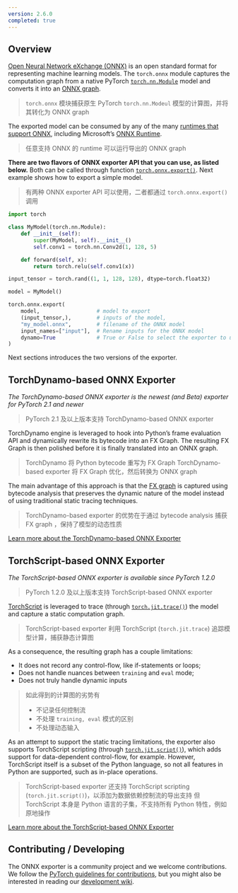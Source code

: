 ```yaml
---
version: 2.6.0
completed: true
---
```

## Overview
[Open Neural Network eXchange (ONNX)](https://onnx.ai/) is an open standard format for representing machine learning models. The `torch.onnx` module captures the computation graph from a native PyTorch [`torch.nn.Module`](https://pytorch.org/docs/stable/generated/torch.nn.Module.html#torch.nn.Module "torch.nn.Module") model and converts it into an [ONNX graph](https://github.com/onnx/onnx/blob/main/docs/IR.md).
>  `torch.onnx` 模块捕获原生 PyTorch `torch.nn.Modeul` 模型的计算图，并将其转化为 ONNX graph

The exported model can be consumed by any of the many [runtimes that support ONNX](https://onnx.ai/supported-tools.html#deployModel), including Microsoft’s [ONNX Runtime](https://www.onnxruntime.ai/).
>  任意支持 ONNX 的 runtime 可以运行导出的 ONNX graph

**There are two flavors of ONNX exporter API that you can use, as listed below.** Both can be called through function [`torch.onnx.export()`](https://pytorch.org/docs/stable/onnx_torchscript.html#torch.onnx.export "torch.onnx.export"). Next example shows how to export a simple model.
>  有两种 ONNX exporter API 可以使用，二者都通过 `torch.onnx.export()` 调用

```python
import torch

class MyModel(torch.nn.Module):
    def __init__(self):
        super(MyModel, self).__init__()
        self.conv1 = torch.nn.Conv2d(1, 128, 5)

    def forward(self, x):
        return torch.relu(self.conv1(x))

input_tensor = torch.rand((1, 1, 128, 128), dtype=torch.float32)

model = MyModel()

torch.onnx.export(
    model,                  # model to export
    (input_tensor,),        # inputs of the model,
    "my_model.onnx",        # filename of the ONNX model
    input_names=["input"],  # Rename inputs for the ONNX model
    dynamo=True             # True or False to select the exporter to use
)
```

Next sections introduces the two versions of the exporter.

## TorchDynamo-based ONNX Exporter
_The TorchDynamo-based ONNX exporter is the newest (and Beta) exporter for PyTorch 2.1 and newer_
>  PyTorch 2.1 及以上版本支持 TorchDynamo-based ONNX exporter

TorchDynamo engine is leveraged to hook into Python’s frame evaluation API and dynamically rewrite its bytecode into an FX Graph. The resulting FX Graph is then polished before it is finally translated into an ONNX graph.
>  TorchDynamo 将 Python bytecode 重写为 FX Graph
>  TorchDynamo-based exporter 将 FX Graph 优化，然后转换为 ONNX graph

The main advantage of this approach is that the [FX graph](https://pytorch.org/docs/stable/fx.html) is captured using bytecode analysis that preserves the dynamic nature of the model instead of using traditional static tracing techniques.
>  TorchDynamo-based exporter 的优势在于通过 bytecode analysis 捕获 FX graph ，保持了模型的动态性质

[Learn more about the TorchDynamo-based ONNX Exporter](https://pytorch.org/docs/stable/onnx_dynamo.html)

## TorchScript-based ONNX Exporter
_The TorchScript-based ONNX exporter is available since PyTorch 1.2.0_
>  PyTorch 1.2.0 及以上版本支持 TorchScript-based ONNX exporter

[TorchScript](https://pytorch.org/docs/stable/jit.html) is leveraged to trace (through [`torch.jit.trace()`](https://pytorch.org/docs/stable/generated/torch.jit.trace.html#torch.jit.trace "torch.jit.trace")) the model and capture a static computation graph.
>  TorchScript-based exporter 利用 TorchScript (`torch.jit.trace`) 追踪模型计算，捕获静态计算图

As a consequence, the resulting graph has a couple limitations:

- It does not record any control-flow, like if-statements or loops;
- Does not handle nuances between `training` and `eval` mode;
- Does not truly handle dynamic inputs

>  如此得到的计算图的劣势有
>  - 不记录任何控制流
>  - 不处理 `training, eval` 模式的区别
>  - 不处理动态输入

As an attempt to support the static tracing limitations, the exporter also supports TorchScript scripting (through [`torch.jit.script()`](https://pytorch.org/docs/stable/generated/torch.jit.script.html#torch.jit.script "torch.jit.script")), which adds support for data-dependent control-flow, for example. However, TorchScript itself is a subset of the Python language, so not all features in Python are supported, such as in-place operations.
>  TorchScript-based exporter 还支持 TorchScript scripting (`torch.jit.script()`)，以添加为数据依赖控制流的导出支持
>  但 TorchScript 本身是 Python 语言的子集，不支持所有 Python 特性，例如原地操作

[Learn more about the TorchScript-based ONNX Exporter](https://pytorch.org/docs/stable/onnx_torchscript.html)

## Contributing / Developing
The ONNX exporter is a community project and we welcome contributions. We follow the [PyTorch guidelines for contributions](https://github.com/pytorch/pytorch/blob/main/CONTRIBUTING.md), but you might also be interested in reading our [development wiki](https://github.com/pytorch/pytorch/wiki/PyTorch-ONNX-exporter).

